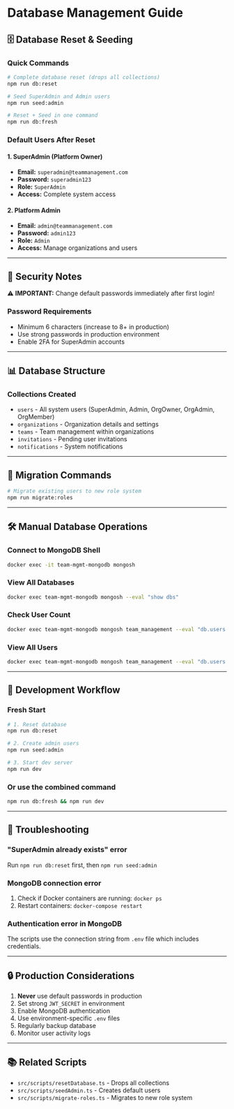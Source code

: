 # Database Management Guide

## 🗄️ Database Reset & Seeding

### Quick Commands

```bash
# Complete database reset (drops all collections)
npm run db:reset

# Seed SuperAdmin and Admin users
npm run seed:admin

# Reset + Seed in one command
npm run db:fresh
```

### Default Users After Reset

#### 1. SuperAdmin (Platform Owner)
- **Email:** `superadmin@teammanagement.com`
- **Password:** `superadmin123`
- **Role:** `SuperAdmin`
- **Access:** Complete system access

#### 2. Platform Admin
- **Email:** `admin@teammanagement.com`
- **Password:** `admin123`
- **Role:** `Admin`
- **Access:** Manage organizations and users

---

## 🔐 Security Notes

⚠️ **IMPORTANT:** Change default passwords immediately after first login!

### Password Requirements
- Minimum 6 characters (increase to 8+ in production)
- Use strong passwords in production environment
- Enable 2FA for SuperAdmin accounts

---

## 📊 Database Structure

### Collections Created
- `users` - All system users (SuperAdmin, Admin, OrgOwner, OrgAdmin, OrgMember)
- `organizations` - Organization details and settings
- `teams` - Team management within organizations
- `invitations` - Pending user invitations
- `notifications` - System notifications

---

## 🔄 Migration Commands

```bash
# Migrate existing users to new role system
npm run migrate:roles
```

---

## 🛠️ Manual Database Operations

### Connect to MongoDB Shell
```bash
docker exec -it team-mgmt-mongodb mongosh
```

### View All Databases
```bash
docker exec team-mgmt-mongodb mongosh --eval "show dbs"
```

### Check User Count
```bash
docker exec team-mgmt-mongodb mongosh team_management --eval "db.users.countDocuments()"
```

### View All Users
```bash
docker exec team-mgmt-mongodb mongosh team_management --eval "db.users.find().pretty()"
```

---

## 📝 Development Workflow

### Fresh Start
```bash
# 1. Reset database
npm run db:reset

# 2. Create admin users
npm run seed:admin

# 3. Start dev server
npm run dev
```

### Or use the combined command
```bash
npm run db:fresh && npm run dev
```

---

## 🐛 Troubleshooting

### "SuperAdmin already exists" error
Run `npm run db:reset` first, then `npm run seed:admin`

### MongoDB connection error
1. Check if Docker containers are running: `docker ps`
2. Restart containers: `docker-compose restart`

### Authentication error in MongoDB
The scripts use the connection string from `.env` file which includes credentials.

---

## 🔒 Production Considerations

1. **Never** use default passwords in production
2. Set strong `JWT_SECRET` in environment
3. Enable MongoDB authentication
4. Use environment-specific `.env` files
5. Regularly backup database
6. Monitor user activity logs

---

## 📚 Related Scripts

- `src/scripts/resetDatabase.ts` - Drops all collections
- `src/scripts/seedAdmin.ts` - Creates default users
- `src/scripts/migrate-roles.ts` - Migrates to new role system
